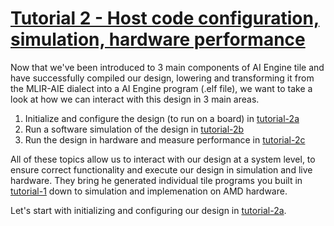 <!---//===- README.md --------------------------*- Markdown -*-===//
//
// This file is licensed under the Apache License v2.0 with LLVM Exceptions.
// See https://llvm.org/LICENSE.txt for license information.
// SPDX-License-Identifier: Apache-2.0 WITH LLVM-exception
//
// Copyright (C) 2022, Advanced Micro Devices, Inc.
// 
//===----------------------------------------------------------------------===//-->
# <ins>Tutorial 2 - Host code configuration, simulation, hardware performance</ins>

Now that we've been introduced to 3 main components of AI Engine tile and have successfully compiled our design, lowering and transforming it from the MLIR-AIE dialect into a AI Engine program (.elf file), we want to take a look at how we can interact with this design in 3 main areas.

1. Initialize and configure the design (to run on a board) in [tutorial-2a](./tutorial-2a)
2. Run a software simulation of the design in [tutorial-2b](./tutorial-2b)
3. Run the design in hardware and measure performance in [tutorial-2c](./tutorial-2c)

All of these topics allow us to interact with our design at a system level, to ensure correct functionality and execute our design in simulation and live hardware. They bring he generated individual tile programs you built in [tutorial-1](../tutorial-1) down to simulation and implemenation on AMD hardware.

Let's start with initializing and configuring our design in [tutorial-2a](./tutorial-2a).
